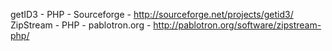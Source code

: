 getID3 - PHP - Sourceforge - http://sourceforge.net/projects/getid3/
ZipStream - PHP - pablotron.org - http://pablotron.org/software/zipstream-php/
